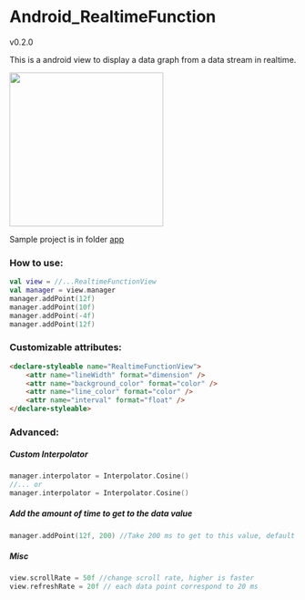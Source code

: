 # Android_RealtimeFunction

v0.2.0

This is a android view to display a data graph from a data stream in realtime.

<image src="https://raw.githubusercontent.com/anhmiuhv/Android_RealTimeFunction/master/img/demo.gif" width ="270"/>


Sample project is in folder [app](./app)


### How to use:

```kotlin
val view = //...RealtimeFunctionView
val manager = view.manager
manager.addPoint(12f)
manager.addPoint(10f)
manager.addPoint(-4f)
manager.addPoint(12f)
```

### Customizable attributes:

```html
<declare-styleable name="RealtimeFunctionView">
    <attr name="lineWidth" format="dimension" />
    <attr name="background_color" format="color" />
    <attr name="line_color" format="color" />
    <attr name="interval" format="float" />
</declare-styleable>
```

### Advanced:

##### Custom Interpolator

```kotlin
manager.interpolator = Interpolator.Cosine()
//... or
manager.interpolator = Interpolator.Cosine()
```

##### Add the amount of time to get to the data value

```kotlin
manager.addPoint(12f, 200) //Take 200 ms to get to this value, default = 1000ms
```

##### Misc
```kotlin
view.scrollRate = 50f //change scroll rate, higher is faster
view.refreshRate = 20f // each data point correspond to 20 ms
```


